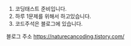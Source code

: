 1. 코딩태스트 준비입니다.
2. 하루 1문제를 위해서 하고있습니다.
3. 코드주석은 블로그에 있습니다.

블로그 주소
https://naturecancoding.tistory.com/